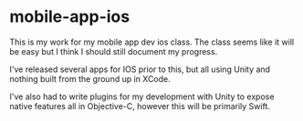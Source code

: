 # mobile-app-ios
This is my work for my mobile app dev ios class. 
The class seems like it will be easy but I think I should still document my progress.

I've released several apps for IOS prior to this, but all using Unity and nothing built from
the ground up in XCode.

I've also had to write plugins for my development with Unity to expose native features all in
Objective-C, however this will be primarily Swift.
